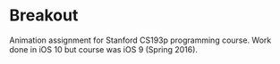 # Breakout
Animation assignment for Stanford CS193p programming course.  Work done in iOS 10 but course was iOS 9 (Spring 2016).
